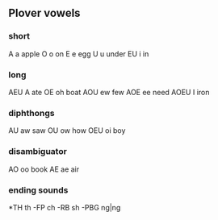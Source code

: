 ## Plover vowels

### short
A a apple
O o on
E e egg
U u under
EU i in

### long
AEU A ate
OE oh boat
AOU ew few
AOE ee need 
AOEU I iron

### diphthongs
AU aw saw 
OU ow how
OEU oi boy

### disambiguator
AO oo book
AE ae air


### ending sounds
*TH th 
-FP ch
-RB sh
-PBG ng|ng
